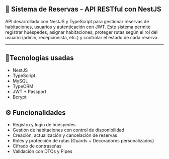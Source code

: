 ## 📝 Sistema de Reservas - API RESTful con NestJS
API desarrollada con NestJS y TypeScript para gestionar reservas de habitaciones, usuarios y autenticación con JWT. Este sistema permite registrar huéspedes, asignar habitaciones, proteger rutas según el rol del usuario (admin, recepcionista, etc.) y controlar el estado de cada reserva.

---

## 🚀Tecnologías usadas
- NestJS
- TypeScript
- MySQL
- TypeORM
- JWT + Passport
- Bcrypt

## ⚙️ Funcionalidades
- Registro y login de huéspedes
- Gestión de habitaciones con control de disponibilidad
- Creación, actualización y cancelación de reservas
- Roles y protección de rutas (Guards + Decoradores personalizados)
- Cifrado de contraseñas
- Validación con DTOs y Pipes
